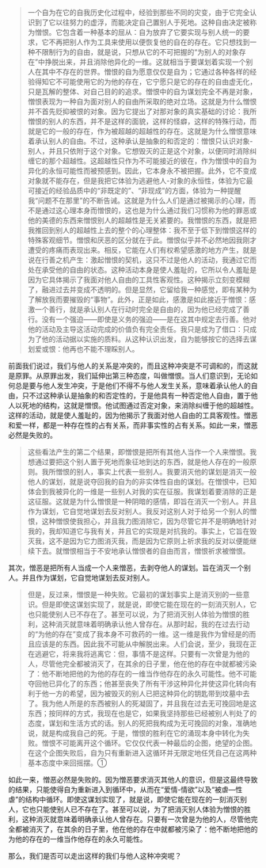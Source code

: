 <blockquote data-pid="Ytxd2Zsx">一个自为在它的自我历史化过程中，经验到那些不同的灾变，由于它完全认识到了它以往努力的虚浮，而能决定自己置别人于死地。这种自由决定被称为憎恨。它包含着一种基本的屈从：自为放弃了它要实现与别人统一的要求，它不再把别人作为工具来使用以便恢复他的自在的存在。它只想找到一种不限制行为的自由，就是说，只想从它的不可把握的“为别人的对象存在”中挣脱出来，并且消除他异化的一维。这就相当于要谋划着实现一个别人在其中不存在的世界。憎恨的自为愿意仅仅是自为；它通过各种各样的经验得知它不可能使用它的为他的存在，它宁愿只是它的存在的自由虚无化，只是瓦解的整体、对自己目的的追求。憎恨中的自为谋划完全不再是对象，憎恨表现为一种自为面对别人的自由所采取的绝对立场。这就是为什么憎恨并不首先贬抑被恨的对象。因为它提出了对那对象的真实基础的讨论：我所憎恨的别人的东西，并不是这样的面貌，这样的怪癖，这样的特殊行动，而就是它的一般的存在，作为被超越的超越性的存在。这就是为什么憎恨意味着承认别人的自由。不过，这种承认是抽象的和否定的：憎恨只认识对象-别人，并且只依附于这个对象。它想毁灭的正是这个对象，以便同时消除纠缠它的那个超越性。这超越性只作为不可能接近的彼在，作为憎恨中的自为异化的永恒可能性而被预感到。因此，它本身永不被把握。此外，它不变成对象就不能存在，但是我把它体验为逃避他人-对象的永恒性，体验为它最可接近的经验品质中的“非既定的”、“非现成”的方面，体验为一种提醒我“问题不在那里”的不断告诫。这就是为什么人们是通过被揭示的心理，而不是通过这心理本身而憎恨的，这也是为什么通过我们习惯称为他的罪恶或他的美德的东西来憎恨别人的超越性是无关紧要的。我憎恨的东西，就是把我推回到别人的超越性上去的整个的心理整体：我不至于低下到憎恨这样的特殊客观细节。憎恨和厌恶的区分就在于此。憎恨似乎并不必然地因我刚才遭受的疼痛而表现出来。相反，它能在人们有权希望感激的地方产生，就是说在行善之机产生：激起憎恨的契机，这只不过是他人的活动，我通过它而处在承受他的自由的状态。这种活动本身是使人羞耻的，它所以令人羞耻是因为它具体揭示了我面对他人自由的工具性客观性。这种揭示立刻变模糊了，融进过去并变成不透明的。但是显然，它留给我一种感觉，即有某种为了解放我而要摧毁的“事物”。此外，正是如此，感激是如此接近于憎恨：感激一个善行，就是承认别人在行动时完全是自由的，因为他已经完成了善行。没有一个强迫——即使是义务的强迫——是在这其中规定去行善。他对他的活动及主导这活动完成的价值负有完全责任。我只是成为了借口：只成为了他的活动据以实施的质料。从这种认识出发，自为能够按它的选择去谋划爱或恨：他再也不能不理睬别人。</blockquote><p data-pid="4K17Pqsl">前面我们说过，我们与他人的关系是冲突的，而且这种冲突是不可调和的，而这就是原罪。从原罪出发，我们延伸出第三种态度，叫做憎恨。当人们意识到，无论如何总是要与他人发生冲突，于是他们不得不与他人发生关系，意味着承认他人的自由，只不过这种承认是抽象的和否定性的，于是他具有一种否定他人自由，置于他人以死地的结构，这就是憎恨。他试图通过否定对象，来消除纠缠于他的超越性。这样的活动，就是使人羞耻的，因为他揭示了我面对他人自由的工具客观性。憎恶和爱一样，都是一种存在性的占有关系，而非事实性的占有关系。如此一来，憎恶必然是失败的。</p><blockquote data-pid="tzCYHKcm">这些看法产生的第二个结果，即憎恨是把所有其他人当作一个人来憎恨。我想通过要把这个别人置于死地而象征地到达的东西，就是他人存在的一般原则。我所憎恨的别人，事实上代表一些别人。我要消灭他的谋划是消灭一般他人的谋划，就是说夺回我的自为的非实体性自由的谋划。在憎恨中，已知体会到我被异化的一维是一些别人对我的实在征服。我谋划着要消除的正是这征服。这就是为什么憎恨是一种阴暗的感情，即旨在消灭一个别人。并且作为谋划，它自觉地谋划去反对别人。我反对这别人对于给另一个别人的憎恨，这种憎恨使我担心，并且我力图消除它，因为尽管它并不是明确地针对我的，我却知道它与我有关，并且它的实现是对抗我的。事实上，它旨在毁灭我，这不是因为它力图消灭我，而是因为它原则上祈求我的反对以便能继续下去。就憎恨相当于不安地承认憎恨者的自由而言，憎恨祈求被憎恨。</blockquote><p data-pid="l3UXrxFY">其次，憎恶是把所有人当成一个人来憎恶，去剥夺他人的谋划。旨在消灭一个别人。并且作为谋划，它自觉地谋划去反对别人。</p><blockquote data-pid="9h14icLf">但是，反过来，憎恨是一种失败。它最初的谋划事实上是消灭别的一些意识。但是即使这谋划实现了，就是说，即使它能在现在的一刻消灭别人，它也只能使别人已不存在了。甚至可以说，为了把消灭别人体验为憎恨的胜利，这种消灭就意味着明确承认他人曾存在。从那时起，我的在过去行动的“为他的存在”变成了我本身不可救药的一维。这一维是我作为曾经是的而且应该是的东西。因此我不可能从中解脱出来。人们会说，至少，我现在正在逃避它，将来我将逃离它：但，事情不是这样。只要有一次曾是为他的人，尽管他完全都被消灭了，在其余的日子里，他在他的存在中就都被污染了：他不断地把他的为他的存在的一维当作他存在的永久可能性。他不可能夺回他已异化了的东西；他甚至丧失了所有干涉这种异化并使这异化转向有利于他一方的希望，因为被毁灭的别人已把这种异化的钥匙带到坟墓中去了。我为他人所是的东西被别人的死凝固了，并且我在过去无可挽回地是这东西；按同样的方式，我现在也是它，如果我坚持那些已经被别人判处了的态度，谋划和生活方式的话。别人的死把我构成为无可挽回的对象，准确地说，就是构成我自己的死。于是，憎恨的胜利在它的涌现本身中转化为失败。憎恨不可能离开这个循环。它仅仅代表一种最后的企图，绝望的企图。在这个企图失败后，自为只有重新进入这循环并无限定地任凭自己在这两种基本态度中来回摇摆。①</blockquote><p data-pid="HifLbhhI">如此一来，憎恶必然是失败的。因为憎恶要求消灭其他人的意识，但是这最终导致的结果，只能使得自为重新进入到循环中，从而在“爱情-情欲”以及“被虐—性虐”的结构中循环。即使这谋划实现了，就是说，即使它能在现在的一刻消灭别人，它也只能使别人已不存在了。甚至可以说，为了把消灭别人体验为憎恨的胜利，这种消灭就意味着明确承认他人曾存在。只要有一次曾是为他的人，尽管他完全都被消灭了，在其余的日子里，他在他的存在中就都被污染了：他不断地把他的为他的存在的一维当作他存在的永久可能性。</p><p data-pid="3-FG0mQH">那么，我们是否可以走出这样的我们与他人这种冲突呢？</p><p></p>